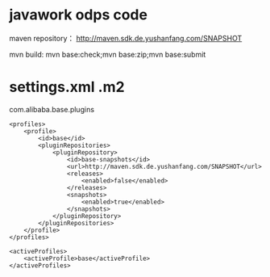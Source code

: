 # javawork  odps code

maven repository：  http://maven.sdk.de.yushanfang.com/SNAPSHOT

mvn build: mvn base:check;mvn base:zip;mvn base:submit

# settings.xml   .m2

<?xml version="1.0" encoding="UTF-8"?>
<settings xmlns="http://maven.apache.org/SETTINGS/1.0.0"
    xmlns:xsi="http://www.w3.org/2001/XMLSchema-instance"
    xsi:schemaLocation="http://maven.apache.org/SETTINGS/1.0.0 http://maven.apache.org/xsd/settings-1.0.0.xsd">
    <pluginGroups>
        <pluginGroup>com.alibaba.base.plugins</pluginGroup>
    </pluginGroups>

    <profiles>
        <profile>
            <id>base</id>
            <pluginRepositories>
                <pluginRepository>
                    <id>base-snapshots</id>
                    <url>http://maven.sdk.de.yushanfang.com/SNAPSHOT</url>
                    <releases>
                        <enabled>false</enabled>
                    </releases>
                    <snapshots>
                        <enabled>true</enabled>
                    </snapshots>
                </pluginRepository>
            </pluginRepositories>
        </profile>
    </profiles>

    <activeProfiles>
        <activeProfile>base</activeProfile>
    </activeProfiles>
</settings>



